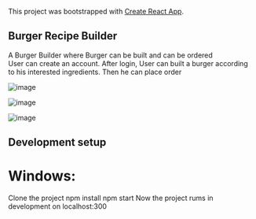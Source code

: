 This project was bootstrapped with [Create React App](https://github.com/facebook/create-react-app).

## Burger Recipe Builder
A Burger Builder where Burger can be built and can be ordered     
User can  create an account.
After login, User can built a burger according to his interested ingredients.
Then he can place order

![image](https://user-images.githubusercontent.com/44780784/67771797-fd0fb880-fa7e-11e9-9cf6-797b3b7510e9.png)


![image](https://user-images.githubusercontent.com/44780784/67771974-4eb84300-fa7f-11e9-98f4-39f0297f381d.png)


![image](https://user-images.githubusercontent.com/44780784/67771993-54158d80-fa7f-11e9-8f2b-a7cc00f33a90.png)
 

## Development setup
# Windows:
Clone the project
npm install
npm start
Now the project rums in development on localhost:300

